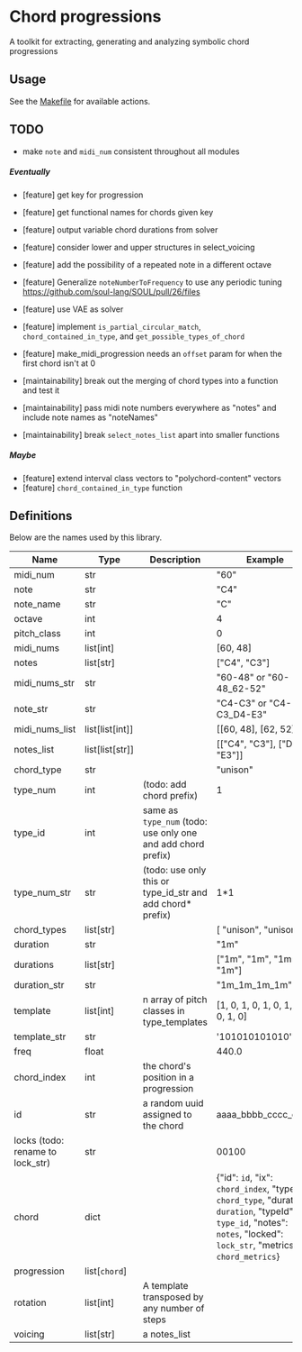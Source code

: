 # Chord progressions

A toolkit for extracting, generating and analyzing symbolic chord progressions

## Usage

See the [Makefile](Makefile) for available actions.

## TODO

-   make `note` and `midi_num` consistent throughout all modules

##### Eventually

-   [feature] get key for progression
-   [feature] get functional names for chords given key
-   [feature] output variable chord durations from solver
-   [feature] consider lower and upper structures in select_voicing
-   [feature] add the possibility of a repeated note in a different octave
-   [feature] Generalize `noteNumberToFrequency` to use any periodic tuning https://github.com/soul-lang/SOUL/pull/26/files
-   [feature] use VAE as solver
-   [feature] implement `is_partial_circular_match`, `chord_contained_in_type`, and `get_possible_types_of_chord`
-   [feature] make_midi_progression needs an `offset` param for when the first chord isn't at 0

-   [maintainability] break out the merging of chord types into a function and test it
-   [maintainability] pass midi note numbers everywhere as "notes" and include note names as "noteNames"
-   [maintainability] break `select_notes_list` apart into smaller functions

##### Maybe

-   [feature] extend interval class vectors to "polychord-content" vectors
-   [feature] `chord_contained_in_type` function

## Definitions

Below are the names used by this library.

| Name                             | Type            | Description                                                  | Example                                                                                                                                                                  |
| -------------------------------- | --------------- | ------------------------------------------------------------ | ------------------------------------------------------------------------------------------------------------------------------------------------------------------------ |
| midi_num                         | str             |                                                              | "60"                                                                                                                                                                     |
| note                             | str             |                                                              | "C4"                                                                                                                                                                     |
| note_name                        | str             |                                                              | "C"                                                                                                                                                                      |
| octave                           | int             |                                                              | 4                                                                                                                                                                        |
| pitch_class                      | int             |                                                              | 0                                                                                                                                                                        |
| midi_nums                        | list[int]       |                                                              | [60, 48]                                                                                                                                                                 |
| notes                            | list[str]       |                                                              | ["C4", "C3"]                                                                                                                                                             |
| midi_nums_str                    | str             |                                                              | "60-48" or "60-48_62-52"                                                                                                                                                 |
| note_str                         | str             |                                                              | "C4-C3" or "C4-C3_D4-E3"                                                                                                                                                 |
| midi_nums_list                   | list[list[int]] |                                                              | [[60, 48], [62, 52]]                                                                                                                                                     |
| notes_list                       | list[list[str]] |                                                              | [["C4", "C3"], ["D4", "E3"]]                                                                                                                                             |
| chord_type                       | str             |                                                              | "unison"                                                                                                                                                                 |
| type_num                         | int             | (todo: add chord prefix)                                     | 1                                                                                                                                                                        |
| type_id                          | int             | same as `type_num` (todo: use only one and add chord prefix) |                                                                                                                                                                          |
| type_num_str                     | str             | (todo: use only this or type_id_str and add chord\* prefix)  | 1\*1                                                                                                                                                                     |
| chord_types                      | list[str]       |                                                              | [ "unison", "unison" ]                                                                                                                                                   |
| duration                         | str             |                                                              | "1m"                                                                                                                                                                     |
| durations                        | list[str]       |                                                              | ["1m", "1m", "1m", "1m"]                                                                                                                                                 |
| duration_str                     | str             |                                                              | "1m_1m_1m_1m"                                                                                                                                                            |
| template                         | list[int]       | n array of pitch classes in type_templates                   | [1, 0, 1, 0, 1, 0, 1, 0, 1, 0, 1, 0]                                                                                                                                     |
| template_str                     | str             |                                                              | '101010101010'                                                                                                                                                           |
| freq                             | float           |                                                              | 440.0                                                                                                                                                                    |
| chord_index                      | int             | the chord's position in a progression                        |                                                                                                                                                                          |
| id                               | str             | a random uuid assigned to the chord                          | aaaa_bbbb_cccc_dddd                                                                                                                                                      |
| locks (todo: rename to lock_str) | str             |                                                              | 00100                                                                                                                                                                    |
| chord                            | dict            |                                                              | {"id": `id`, "ix": `chord_index`, "type": `chord_type`, "duration": `duration`, "typeId": `type_id`, "notes": `notes`, "locked": `lock_str`, "metrics": `chord_metrics`} |
| progression                      | list[`chord`]   |                                                              |                                                                                                                                                                          |
| rotation                         | list[int]       | A template transposed by any number of steps                 |                                                                                                                                                                          |
| voicing                          | list[str]       | a notes_list                                                 |                                                                                                                                                                          |
